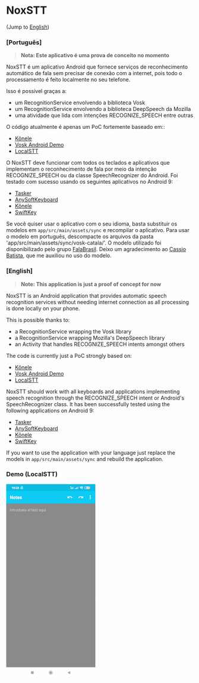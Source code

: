 # NoxSTT

(Jump to [English](#English))

### [Português]

> **Nota: Este aplicativo é uma prova de conceito no momento**

NoxSTT é um aplicativo Android que fornece serviços de reconhecimento automático de fala sem precisar de conexão com a internet, pois todo o processamento é feito localmente no seu telefone.

Isso é possível graças a:
- um RecognitionService envolvendo a biblioteca Vosk
- um RecognitionService envolvendo a biblioteca DeepSpeech da Mozilla 
- uma atividade que lida com intenções RECOGNIZE_SPEECH entre outras

O código atualmente é apenas um PoC fortemente baseado em::
- [Kõnele](https://github.com/Kaljurand/K6nele)
- [Vosk Android Demo](https://github.com/alphacep/vosk-android-demo)
- [LocalSTT](https://github.com/ccoreilly/LocalSTT)

O NoxSTT deve funcionar com todos os teclados e aplicativos que implementam o reconhecimento de fala por meio da intenção RECOGNIZE_SPEECH ou da classe SpeechRecognizer do Android. Foi testado com sucesso usando os seguintes aplicativos no Android 9:
- [Tasker](https://tasker.joaoapps.com)
- [AnySoftKeyboard](https://github.com/AnySoftKeyboard/AnySoftKeyboard)
- [Kõnele](https://github.com/Kaljurand/K6nele)
- [SwiftKey](https://www.swiftkey.com)

Se você quiser usar o aplicativo com o seu idioma, basta substituir os modelos em `app/src/main/assets/sync` e recompilar o aplicativo.
Para usar o modelo em português, descompacte os arquivos da pasta 'app/src/main/assets/sync/vosk-catala/'.
O modelo utilizado foi disponibilizado pelo grupo [FalaBrasil](https://github.com/falabrasil). 
Deixo um agradecimento ao [Cassio Batista](https://github.com/cassiotbatista), que me auxiliou no uso do modelo.

### [English]

> **Note: This application is just a proof of concept for now**

NoxSTT is an Android application that provides automatic speech recognition services without needing internet connection as all processing is done locally on your phone.

This is possible thanks to:
- a RecognitionService wrapping the Vosk library
- a RecognitionService wrapping Mozilla's DeepSpeech library
- an Activity that handles RECOGNIZE_SPEECH intents amongst others

The code is currently just a PoC strongly based on:
- [Kõnele](https://github.com/Kaljurand/K6nele)
- [Vosk Android Demo](https://github.com/alphacep/vosk-android-demo)
- [LocalSTT](https://github.com/ccoreilly/LocalSTT)

NoxSTT should work with all keyboards and applications implementing speech recognition through the RECOGNIZE_SPEECH intent or Android's SpeechRecognizer class. It has been successfully tested using the following applications on Android 9:
- [Tasker](https://tasker.joaoapps.com)
- [AnySoftKeyboard](https://github.com/AnySoftKeyboard/AnySoftKeyboard)
- [Kõnele](https://github.com/Kaljurand/K6nele)
- [SwiftKey](https://www.swiftkey.com)


If you want to use the application with your language just replace the models in `app/src/main/assets/sync` and rebuild the application.

### Demo (LocalSTT)

![NoxSTT in action (LocalSTT)](./demo.gif)
